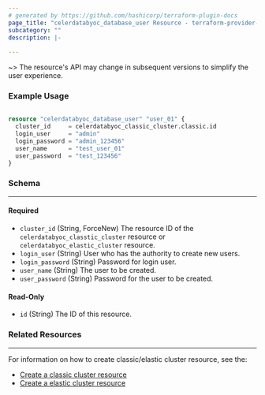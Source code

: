 ```yaml
---
# generated by https://github.com/hashicorp/terraform-plugin-docs
page_title: "celerdatabyoc_database_user Resource - terraform-provider-celerdatabyoc"
subcategory: ""
description: |-
  
---
```


~> The resource's API may change in subsequent versions to simplify the user experience.

### Example Usage

```terraform

resource "celerdatabyoc_database_user" "user_01" {
  cluster_id     = celerdatabyoc_classic_cluster.classic.id
  login_user     = "admin"
  login_password = "admin_123456"
  user_name      = "test_user_01"
  user_password  = "test_123456"
}

```

### Schema
<hr/>

#### Required

* `cluster_id` (String, ForceNew) The resource ID of the `celerdatabyoc_classtic_cluster` resource or 
  `celerdatabyoc_elastic_cluster` resource.
* `login_user` (String) User who has the authority to create new users.
* `login_password` (String) Password for login user.
* `user_name` (String) The user to be created.
* `user_password` (String) Password for the user to be created.


#### Read-Only
- `id` (String) The ID of this resource.

### Related Resources
<hr/>

For information on how to create classic/elastic cluster resource, see the:
- [Create a classic cluster resource](https://registry.terraform.io/providers/CelerData/celerdatabyoc/latest/docs/resources/classic_cluster)
- [Create a elastic cluster resource](https://registry.terraform.io/providers/CelerData/celerdatabyoc/latest/docs/resources/elastic_cluster)
